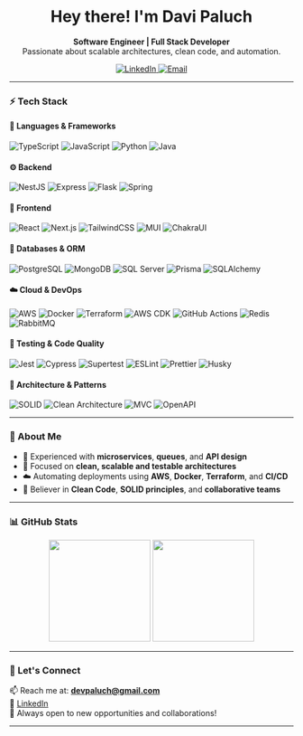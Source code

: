 <h1 align="center">Hey there! I'm Davi Paluch</h1>

<p align="center">
  <b>Software Engineer | Full Stack Developer</b><br/>
  Passionate about scalable architectures, clean code, and automation.
</p>

<p align="center">
  <a href="https://www.linkedin.com/in/davi-paluch-11377b22b/">
    <img src="https://img.shields.io/badge/LinkedIn-0077B5?style=for-the-badge&logo=linkedin&logoColor=white" alt="LinkedIn"/>
  </a>
  <a href="mailto:devpaluch@gmail.com">
    <img src="https://img.shields.io/badge/Email-davi.paluch%40gmail.com-red?style=for-the-badge&logo=gmail&logoColor=white" alt="Email"/>
  </a>
</p>

---

### ⚡ Tech Stack

#### 🧠 Languages & Frameworks
![TypeScript](https://img.shields.io/badge/TypeScript-3178C6?style=for-the-badge&logo=typescript&logoColor=white)
![JavaScript](https://img.shields.io/badge/JavaScript-F7E018?style=for-the-badge&logo=javascript&logoColor=black)
![Python](https://img.shields.io/badge/Python-3776AB?style=for-the-badge&logo=python&logoColor=white)
![Java](https://img.shields.io/badge/Java-ED8B00?style=for-the-badge&logo=openjdk&logoColor=white)

#### ⚙️ Backend
![NestJS](https://img.shields.io/badge/NestJS-E0234E?style=for-the-badge&logo=nestjs&logoColor=white)
![Express](https://img.shields.io/badge/Express-000000?style=for-the-badge&logo=express&logoColor=white)
![Flask](https://img.shields.io/badge/Flask-000000?style=for-the-badge&logo=flask&logoColor=white)
![Spring](https://img.shields.io/badge/Spring-6DB33F?style=for-the-badge&logo=spring&logoColor=white)

#### 🎨 Frontend
![React](https://img.shields.io/badge/React-61DAFB?style=for-the-badge&logo=react&logoColor=black)
![Next.js](https://img.shields.io/badge/Next.js-000000?style=for-the-badge&logo=nextdotjs&logoColor=white)
![TailwindCSS](https://img.shields.io/badge/TailwindCSS-38B2AC?style=for-the-badge&logo=tailwind-css&logoColor=white)
![MUI](https://img.shields.io/badge/MUI-007FFF?style=for-the-badge&logo=mui&logoColor=white)
![ChakraUI](https://img.shields.io/badge/Chakra_UI-319795?style=for-the-badge&logo=chakraui&logoColor=white)

#### 🧩 Databases & ORM
![PostgreSQL](https://img.shields.io/badge/PostgreSQL-316192?style=for-the-badge&logo=postgresql&logoColor=white)
![MongoDB](https://img.shields.io/badge/MongoDB-4EA94B?style=for-the-badge&logo=mongodb&logoColor=white)
![SQL Server](https://img.shields.io/badge/Microsoft_SQL_Server-CC2927?style=for-the-badge&logo=microsoftsqlserver&logoColor=white)
![Prisma](https://img.shields.io/badge/Prisma-2D3748?style=for-the-badge&logo=prisma&logoColor=white)
![SQLAlchemy](https://img.shields.io/badge/SQLAlchemy-D71F00?style=for-the-badge&logo=python&logoColor=white)

#### ☁️ Cloud & DevOps
![AWS](https://img.shields.io/badge/AWS-232F3E?style=for-the-badge&logo=amazonaws&logoColor=white)
![Docker](https://img.shields.io/badge/Docker-2496ED?style=for-the-badge&logo=docker&logoColor=white)
![Terraform](https://img.shields.io/badge/Terraform-623CE4?style=for-the-badge&logo=terraform&logoColor=white)
![AWS CDK](https://img.shields.io/badge/AWS_CDK-FF9900?style=for-the-badge&logo=amazonaws&logoColor=white)
![GitHub Actions](https://img.shields.io/badge/GitHub_Actions-2088FF?style=for-the-badge&logo=githubactions&logoColor=white)
![Redis](https://img.shields.io/badge/Redis-DC382D?style=for-the-badge&logo=redis&logoColor=white)
![RabbitMQ](https://img.shields.io/badge/RabbitMQ-FF6600?style=for-the-badge&logo=rabbitmq&logoColor=white)

#### 🧪 Testing & Code Quality
![Jest](https://img.shields.io/badge/Jest-C21325?style=for-the-badge&logo=jest&logoColor=white)
![Cypress](https://img.shields.io/badge/Cypress-17202C?style=for-the-badge&logo=cypress&logoColor=white)
![Supertest](https://img.shields.io/badge/Supertest-000000?style=for-the-badge&logo=node.js&logoColor=white)
![ESLint](https://img.shields.io/badge/ESLint-4B32C3?style=for-the-badge&logo=eslint&logoColor=white)
![Prettier](https://img.shields.io/badge/Prettier-F7B93E?style=for-the-badge&logo=prettier&logoColor=white)
![Husky](https://img.shields.io/badge/Husky-000000?style=for-the-badge&logo=husky&logoColor=white)

#### 🧠 Architecture & Patterns
![SOLID](https://img.shields.io/badge/SOLID-FF69B4?style=for-the-badge)
![Clean Architecture](https://img.shields.io/badge/Clean_Architecture-4285F4?style=for-the-badge)
![MVC](https://img.shields.io/badge/MVC-6A1B9A?style=for-the-badge)
![OpenAPI](https://img.shields.io/badge/OpenAPI-6BA539?style=for-the-badge&logo=swagger&logoColor=white)

---

### 🚀 About Me
- 🧩 Experienced with **microservices**, **queues**, and **API design**
- 🧱 Focused on **clean, scalable and testable architectures**
- ☁️ Automating deployments using **AWS**, **Docker**, **Terraform**, and **CI/CD**
- 🧠 Believer in **Clean Code**, **SOLID principles**, and **collaborative teams**

---

### 📊 GitHub Stats
<p align="center">
  <img height="180em" src="https://github-readme-stats.vercel.app/api?username=davipaluch&show_icons=true&theme=tokyonight&count_private=true" />
  <img height="180em" src="https://github-readme-stats.vercel.app/api/top-langs/?username=davipaluch&layout=compact&theme=tokyonight" />
</p>

---

### 🧭 Let's Connect
📫 Reach me at: **devpaluch@gmail.com**  
💼 [LinkedIn](https://www.linkedin.com/in/davi-paluch-11377b22b/)  
🚀 Always open to new opportunities and collaborations!

---

